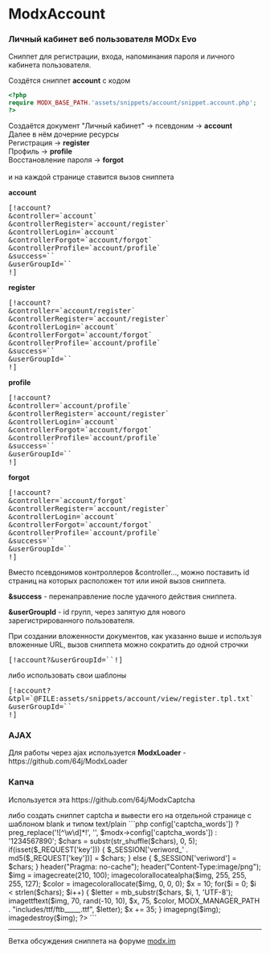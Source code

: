 # ModxAccount
<h3>Личный кабинет веб пользователя MODx Evo</h3>

<p>Сниппет для регистрации, входа, напоминания пароля и личного кабинета пользователя.</p>

<p>Создётся сниппет <b>account</b> с кодом</p>

```php
<?php
require MODX_BASE_PATH.'assets/snippets/account/snippet.account.php';
?>
```

<p>
Создаётся документ "Личный кабинет" -> псевдоним -> <b>account</b> <br>
Далее в нём дочерние ресурсы<br>
Регистрация -> <b>register</b><br>
Профиль -> <b>profile</b><br>
Восстановление пароля -> <b>forgot</b><br>
<br>
и на каждой странице ставится вызов сниппета
</p>

<b>account</b>
<pre>
[!account?
&controller=`account`
&controllerRegister=`account/register`
&controllerLogin=`account`
&controllerForgot=`account/forgot`
&controllerProfile=`account/profile`
&success=``
&userGroupId=``
!]
</pre>

<b>register</b>
<pre>
[!account?
&controller=`account/register`
&controllerRegister=`account/register`
&controllerLogin=`account`
&controllerForgot=`account/forgot`
&controllerProfile=`account/profile`
&success=``
&userGroupId=``
!]
</pre>

<b>profile</b>
<pre>
[!account?
&controller=`account/profile`
&controllerRegister=`account/register`
&controllerLogin=`account`
&controllerForgot=`account/forgot`
&controllerProfile=`account/profile`
&success=``
&userGroupId=``
!]
</pre>

<b>forgot</b>
<pre>
[!account?
&controller=`account/forgot`
&controllerRegister=`account/register`
&controllerLogin=`account`
&controllerForgot=`account/forgot`
&controllerProfile=`account/profile`
&success=``
&userGroupId=``
!]
</pre>

<p>
Вместо псевдонимов контроллеров &controller..., можно поставить id страниц на которых расположен тот или иной вызов сниппета.
</p>
<p>
<b>&success</b> - перенаправление после удачного действия сниппета.
</p>
<p>
<b>&userGroupId</b> - id групп, через запятую для нового зарегистрированного пользователя.
</p>

При создании вложенности документов, как указанно выше и используя вложенные URL, 
вызов сниппета можно сократить до одной строчки
<pre>
[!account?&userGroupId=``!]
</pre>
либо использовать свои шаблоны
<pre>
[!account?
&tpl=`@FILE:assets/snippets/account/view/register.tpl.txt`
&userGroupId=``
!]
</pre>

<h3>AJAX</h3>
<p>Для работы через ajax используется <b>ModxLoader</b> - https://github.com/64j/ModxLoader </p>

<h3>Капча</h3>
<p>Используется эта https://github.com/64j/ModxCaptcha</p>
либо создать сниппет captcha и вывести его на отдельной странице с шаблоном blank и типом text/plain
```php
<?php
$chars = !empty($modx->config['captcha_words']) ? preg_replace('![^\w\d]*!', '', $modx->config['captcha_words']) : '1234567890';
$chars = substr(str_shuffle($chars), 0, 5);
if(isset($_REQUEST['key'])) {
	$_SESSION['veriword_' . md5($_REQUEST['key'])] = $chars;
} else {
	$_SESSION['veriword'] = $chars;
}
header("Pragma: no-cache");
header("Content-Type:image/png");
$img = imagecreate(210, 100);
imagecolorallocatealpha($img, 255, 255, 255, 127);
$color = imagecolorallocate($img, 0, 0, 0);
$x = 10;
for($i = 0; $i < strlen($chars); $i++) {
	$letter = mb_substr($chars, $i, 1, 'UTF-8');
	imagettftext($img, 70, rand(-10, 10), $x, 75, $color, MODX_MANAGER_PATH . "includes/ttf/ftb_____.ttf", $letter);
	$x += 35;
}
imagepng($img);
imagedestroy($img);
?>
```
<hr>
Ветка обсуждения сниппета на форуме <a href="http://modx.im/blog/addons/4750.html" target="_blank">modx.im</a>

